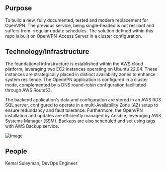 ## Purpose

To build a new, fully documented, tested and modern replacement for OpenVPN. The previous service, being single-headed is not resiliant and suffers from irregular update schedules.
The solution defined within this repo is built on OpenVPN-Access Server in a cluster configuration.


## Technology/Infrastructure

The foundational infrastructure is established within the AWS cloud platform, leveraging two EC2 instances operating on Ubuntu 22.04. 
These instances are strategically placed in distinct availability zones to enhance system resilience. The OpenVPN application is configured in a cluster mode, complemented by a DNS round-robin configuration facilitated through AWS Route53.

The backend application's data and configuration are stored in an AWS RDS SQL server, configured to operate in a multi-Availability Zone (AZ) setup to ensure redundancy and fault tolerance. Furthermore, the OpenVPN installation and updates are efficiently managed by Ansible, leveraging AWS Systems Manager (SSM). Backups are also scheduled and set using tags with AWS Backup service.


![image](https://github.com/kem81/OpenVPN-HA-AWS-/assets/45514659/ee4d5007-8bd9-43d7-b513-64b1789afdfe)






## People

Kemal Suleyman, DevOps Engineer
